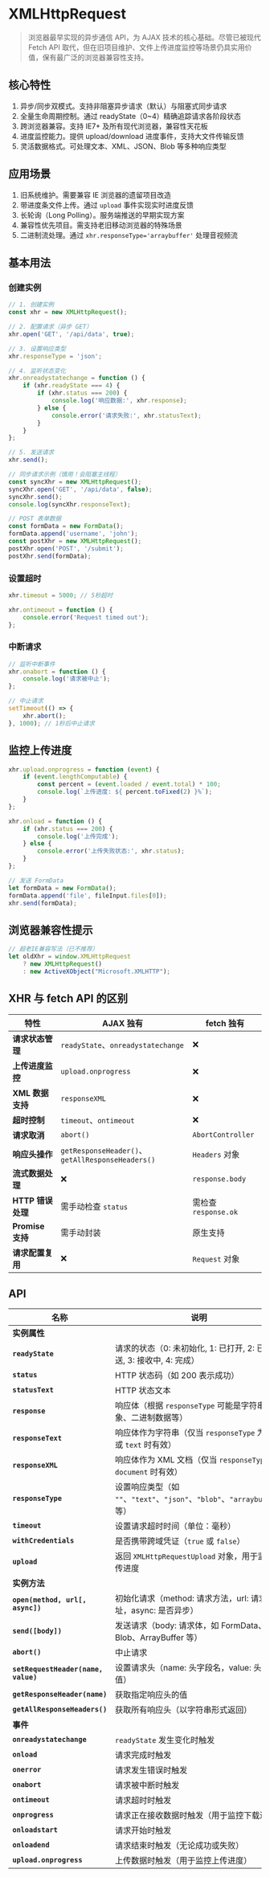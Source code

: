 # XMLHttpRequest

> 浏览器最早实现的异步通信 API，为 AJAX 技术的核心基础。尽管已被现代 Fetch API
> 取代，但在旧项目维护、文件上传进度监控等场景仍具实用价值，保有最广泛的浏览器兼容性支持。

## 核心特性

1. 异步/同步双模式。支持非阻塞异步请求（默认）与阻塞式同步请求
2. 全量生命周期控制。通过 readyState（0~4）精确追踪请求各阶段状态
3. 跨浏览器兼容。支持 IE7+ 及所有现代浏览器，兼容性天花板
4. 进度监控能力。提供 upload/download 进度事件，支持大文件传输反馈
5. 灵活数据格式。可处理文本、XML、JSON、Blob 等多种响应类型

## 应用场景

1. 旧系统维护。需要兼容 IE 浏览器的遗留项目改造
2. 带进度条文件上传。通过 `upload` 事件实现实时进度反馈
3. 长轮询（Long Polling）。服务端推送的早期实现方案
4. 兼容性优先项目。需支持老旧移动浏览器的特殊场景
5. 二进制流处理。通过 `xhr.responseType='arraybuffer'` 处理音视频流

## 基本用法

### 创建实例

```js
// 1. 创建实例  
const xhr = new XMLHttpRequest();

// 2. 配置请求（异步 GET）  
xhr.open('GET', '/api/data', true);

// 3. 设置响应类型  
xhr.responseType = 'json';

// 4. 监听状态变化  
xhr.onreadystatechange = function () {
    if (xhr.readyState === 4) {
        if (xhr.status === 200) {
            console.log('响应数据:', xhr.response);
        } else {
            console.error('请求失败:', xhr.statusText);
        }
    }
};

// 5. 发送请求  
xhr.send();

// 同步请求示例（慎用！会阻塞主线程）  
const syncXhr = new XMLHttpRequest();
syncXhr.open('GET', '/api/data', false);
syncXhr.send();
console.log(syncXhr.responseText);

// POST 表单数据  
const formData = new FormData();
formData.append('username', 'john');
const postXhr = new XMLHttpRequest();
postXhr.open('POST', '/submit');
postXhr.send(formData);
```

### 设置超时

```js
xhr.timeout = 5000; // 5秒超时

xhr.ontimeout = function () {
    console.error('Request timed out');
};
```

### 中断请求

```js
// 监听中断事件
xhr.onabort = function () {
    console.log('请求被中止');
};

// 中止请求
setTimeout(() => {
    xhr.abort();
}, 1000); // 1秒后中止请求

```

## 监控上传进度

```js
xhr.upload.onprogress = function (event) {
    if (event.lengthComputable) {
        const percent = (event.loaded / event.total) * 100;
        console.log(`上传进度: ${ percent.toFixed(2) }%`);
    }
};

xhr.onload = function () {
    if (xhr.status === 200) {
        console.log('上传完成');
    } else {
        console.error('上传失败状态:', xhr.status);
    }
};

// 发送 FormData
let formData = new FormData();
formData.append('file', fileInput.files[0]);
xhr.send(formData);
```

## 浏览器兼容性提示

```js
// 超老IE兼容写法（已不推荐）  
let oldXhr = window.XMLHttpRequest
    ? new XMLHttpRequest()
    : new ActiveXObject("Microsoft.XMLHTTP");
```

## XHR 与 fetch API 的区别

| 特性              | AJAX 独有                                          | fetch 独有          |
|-----------------|--------------------------------------------------|-------------------|
| **请求状态管理**      | `readyState`、`onreadystatechange`                | ❌                 |
| **上传进度监控**      | `upload.onprogress`                              | ❌                 |
| **XML 数据支持**    | `responseXML`                                    | ❌                 |
| **超时控制**        | 	`timeout`、`ontimeout`                           | ❌                 |
| **请求取消**        | `abort()`                                        | `AbortController` |
| **响应头操作**       | `getResponseHeader()`、`getAllResponseHeaders()`	 | `Headers` 对象      |
| **流式数据处理**      | ❌                                                | `response.body`   |
| **HTTP 错误处理**	  | 需手动检查 `status`                                   | 需检查 `response.ok` |
| **Promise 支持**	 | 需手动封装                                            | 原生支持              |
| **请求配置复用**      | ❌                                                | `Request` 对象      |

## API

| 名称                                  | 说明                                                          |
|-------------------------------------|-------------------------------------------------------------|
| **实例属性**                            |                                                             |
| **`readyState`**                    | 请求的状态（0: 未初始化, 1: 已打开, 2: 已发送, 3: 接收中, 4: 完成）               |
| **`status`**                        | HTTP 状态码（如 200 表示成功）                                        |
| **`statusText`**                    | HTTP 状态文本                                                   |
| **`response`**                      | 响应体（根据 `responseType` 可能是字符串、对象、二进制数据等）                     |
| **`responseText`**                  | 响应体作为字符串（仅当 `responseType` 为 `""` 或 `text` 时有效）             |
| **`responseXML`**                   | 响应体作为 XML 文档（仅当 `responseType` 为 `document` 时有效）            |
| **`responseType`**                  | 设置响应类型（如 `""`、`"text"`、`"json"`、`"blob"`、`"arraybuffer"` 等） |
| **`timeout`**                       | 设置请求超时时间（单位：毫秒）                                             |
| **`withCredentials`**               | 是否携带跨域凭证（`true` 或 `false`）                                  |
| **`upload`**                        | 返回 `XMLHttpRequestUpload` 对象，用于监控上传进度                       |
| **实例方法**                            |                                                             |
| **`open(method, url[, async])`**    | 初始化请求（method: 请求方法，url: 请求地址，async: 是否异步）                   |
| **`send([body])`**                  | 发送请求（body: 请求体，如 FormData、Blob、ArrayBuffer 等）               |
| **`abort()`**                       | 中止请求                                                        |
| **`setRequestHeader(name, value)`** | 设置请求头（name: 头字段名，value: 头字段值）                               |
| **`getResponseHeader(name)`**       | 获取指定响应头的值                                                   |
| **`getAllResponseHeaders()`**       | 获取所有响应头（以字符串形式返回）                                           |
| **事件**                              |                                                             |
| **`onreadystatechange`**	           | `readyState` 发生变化时触发                                        |
| **`onload`**                        | 请求完成时触发                                                     |
| **`onerror`**                       | 请求发生错误时触发                                                   |
| **`onabort`**                       | 请求被中断时触发                                                    |
| **`ontimeout`**                     | 请求超时时触发                                                     |
| **`onprogress`**                    | 请求正在接收数据时触发（用于监控下载进度）                                       |
| **`onloadstart`**                   | 请求开始时触发                                                     |
| **`onloadend`**                     | 请求结束时触发（无论成功或失败）                                            |
| **`upload.onprogress`**             | 上传数据时触发（用于监控上传进度）                                           |
